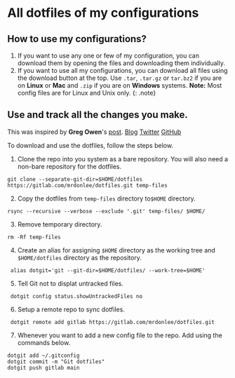 # All dotfiles of my configurations

## How to use my configurations?

1. If you want to use any one or few of my configuration, you can download them by opening the files and downloading them individually. 
2. If you want to use all my configurations, you can download all files using the download button at the top. Use `.tar`, `.tar.gz` or `tar.bz2` if you are on **Linux** or **Mac** and `.zip` if you are on **Windows** systems.
**Note:** Most config files are for Linux and Unix only.
{: .note}

## Use and track all the changes you make.

This was inspired by **Greg Owen**'s [post](https://stegosaurusdormant.com/bare-git-repo/).
<i class="fas fa-globe"></i>[Blog](https://stegosaurusdormant.com/)
<i class="fab fa-twitter"></i>[Twitter](https://twitter.com/GregoryGOwen)
<i class="fab fa-github"></i>[GitHub](https://github.com/GregOwen)

To download and use the dotfiles, follow the steps below.

1. Clone the repo into you system as a bare repository. You will also need a non-bare repository for the dotfiles.
```
git clone --separate-git-dir=$HOME/dotfiles https://gitlab.com/mrdonlee/dotfiles.git temp-files
```
2. Copy the dotfiles from `temp-files` directory to`$HOME` directory.
```
rsync --recursive --verbose --exclude '.git' temp-files/ $HOME/
```
3. Remove temporary directory.
```
rm -Rf temp-files
```
4. Create an alias for assigning `$HOME` directory as the working tree and `$HOME/dotfiles` directory as the repository.
```
 alias dotgit='git --git-dir=$HOME/dotfiles/ --work-tree=$HOME'
```
5. Tell Git not to displat untracked files.
```
 dotgit config status.showUntrackedFiles no
```
6. Setup a remote repo to sync dotfiles.
```
 dotgit remote add gitlab https://gitlab.com/mrdonlee/dotfiles.git
```
7. Whenever you want to add a new config file to the repo. Add using the commands below.
```
dotgit add ~/.gitconfig
dotgit commit -m "Git dotfiles"
dotgit push gitlab main
```
